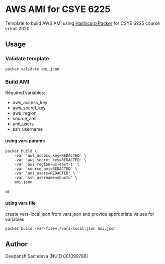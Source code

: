 # AWS AMI for CSYE 6225
Template to build AWS AMI using [Hashicorp Packer](https://packer.io/) for CSYE 6225 course in Fall 2020

## Usage

### Validate template
```
packer validate ami.json
```

### Build AMI

Required variables:
- aws_access_key
- aws_secret_key
- aws_region
- source_ami
- ami_users
- ssh_username

#### using vars params
```
packer build \
    -var 'aws_access_key=REDACTED' \
    -var 'aws_secret_key=REDACTED' \
    -var 'aws_region=us-east-1' \
    -var 'source_ami=REDACTED' \
    -var 'ami_users=REDACTED' \
    -var 'ssh_username=ubuntu' \
    ami.json
```
or

#### using vars file
create vars-local.json from vars.json and provide appropriate values for variables
```
packer build -var-file=./vars-local.json ami.json
```

## Author
Deepansh Sachdeva (NUID 001399788)
